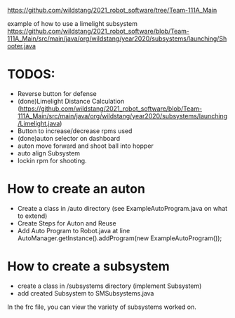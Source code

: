 https://github.com/wildstang/2021_robot_software/tree/Team-111A_Main


example of how to use a limelight subsystem
https://github.com/wildstang/2021_robot_software/blob/Team-111A_Main/src/main/java/org/wildstang/year2020/subsystems/launching/Shooter.java



# TODOS:
- Reverse button for defense
- (done)Limelight Distance Calculation (https://github.com/wildstang/2021_robot_software/blob/Team-111A_Main/src/main/java/org/wildstang/year2020/subsystems/launching/Limelight.java)
- Button to increase/decrease rpms used
- (done)auton selector on dashboard
- auton move forward and shoot ball into hopper
- auto align Subsystem
- lockin rpm for shooting.



# How to create an auton
- Create a class in /auto directory (see ExampleAutoProgram.java on what to extend)
- Create Steps for Auton and Reuse
- Add Auto Program to Robot.java at line AutoManager.getInstance().addProgram(new ExampleAutoProgram());


# How to create a subsystem
- create a class in /subsystems directory (implement Subsystem)
- add created Subsystem to SMSubsystems.java

In the frc file, you can view the variety of subsystems worked on.
